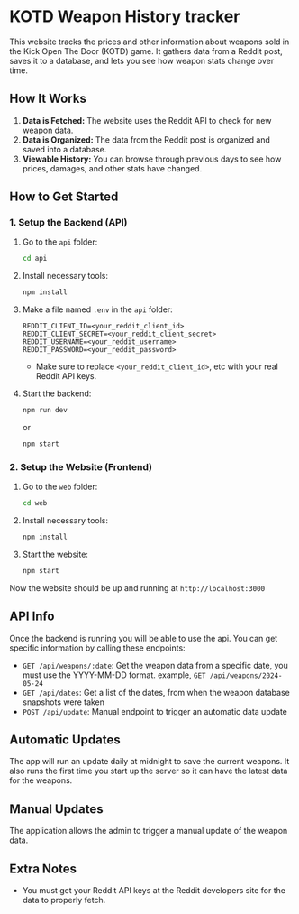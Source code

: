 # KOTD Weapon History tracker

This website tracks the prices and other information about weapons sold in the Kick Open The Door (KOTD) game. It gathers data from a Reddit post, saves it to a database, and lets you see how weapon stats change over time.

## How It Works

1.  **Data is Fetched:** The website uses the Reddit API to check for new weapon data.
2.  **Data is Organized:** The data from the Reddit post is organized and saved into a database.
3.  **Viewable History:** You can browse through previous days to see how prices, damages, and other stats have changed.

## How to Get Started

### 1. Setup the Backend (API)

1.  Go to the `api` folder:

    ```bash
    cd api
    ```

2. Install necessary tools:

    ```bash
    npm install
    ```

3. Make a file named `.env` in the `api` folder:

    ```
    REDDIT_CLIENT_ID=<your_reddit_client_id>
    REDDIT_CLIENT_SECRET=<your_reddit_client_secret>
    REDDIT_USERNAME=<your_reddit_username>
    REDDIT_PASSWORD=<your_reddit_password>
    ```
    * Make sure to replace `<your_reddit_client_id>`, etc with your real Reddit API keys.

4. Start the backend:
    ```bash
    npm run dev
    ```
    or
    ```bash
    npm start
    ```

### 2. Setup the Website (Frontend)
1. Go to the `web` folder:
    ```bash
    cd web
    ```
2. Install necessary tools:
    ```bash
    npm install
    ```
3. Start the website:

    ```bash
    npm start
    ```

Now the website should be up and running at `http://localhost:3000`

## API Info
Once the backend is running you will be able to use the api. You can get specific information by calling these endpoints:
* `GET /api/weapons/:date`: Get the weapon data from a specific date, you must use the YYYY-MM-DD format. example, `GET /api/weapons/2024-05-24`
* `GET /api/dates`: Get a list of the dates, from when the weapon database snapshots were taken
* `POST /api/update`: Manual endpoint to trigger an automatic data update

## Automatic Updates
The app will run an update daily at midnight to save the current weapons. It also runs the first time you start up the server so it can have the latest data for the weapons.

## Manual Updates
The application allows the admin to trigger a manual update of the weapon data.

## Extra Notes
*   You must get your Reddit API keys at the Reddit developers site for the data to properly fetch.
